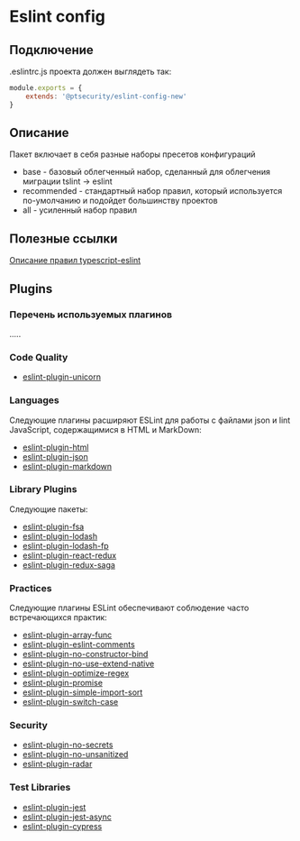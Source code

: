 # Eslint config
## Подключение

.eslintrc.js проекта должен выглядеть так:
```js
module.exports = {
    extends: '@ptsecurity/eslint-config-new'
}
```

## Описание
Пакет включает в себя разные наборы пресетов конфигураций
- base - базовый облегченный набор, сделанный для облегчения миграции tslint → eslint
- recommended - стандартный набор правил, который используется по-умолчанию и подойдет большинству проектов
- all - усиленный набор правил 

## Полезные ссылки
[Описание правил typescript-eslint](https://github.com/typescript-eslint/typescript-eslint/tree/master/packages/eslint-plugin)

## Plugins
### Перечень используемых плагинов

.....

### Code Quality

- [eslint-plugin-unicorn](https://github.com/sindresorhus/eslint-plugin-unicorn)

### Languages
Следующие плагины расширяют ESLint для работы с файлами json и lint JavaScript, содержащимися в HTML и MarkDown:

- [eslint-plugin-html](https://github.com/BenoitZugmeyer/eslint-plugin-html)
- [eslint-plugin-json](https://github.com/azeemba/eslint-plugin-json)
- [eslint-plugin-markdown](https://github.com/eslint/eslint-plugin-markdown)

### Library Plugins

Следующие пакеты:

- [eslint-plugin-fsa](https://github.com/joseph-galindo/eslint-plugin-fsa)
- [eslint-plugin-lodash](https://github.com/wix/eslint-plugin-lodash)
- [eslint-plugin-lodash-fp](https://github.com/jfmengels/eslint-plugin-lodash-fp)
- [eslint-plugin-react-redux](https://github.com/DianaSuvorova/eslint-plugin-react-redux#readme)
- [eslint-plugin-redux-saga](https://github.com/pke/eslint-plugin-redux-saga)

### Practices

Следующие плагины ESLint обеспечивают соблюдение часто встречающихся практик:

- [eslint-plugin-array-func](https://github.com/freaktechnik/eslint-plugin-array-func)
- [eslint-plugin-eslint-comments](https://github.com/mysticatea/eslint-plugin-eslint-comments)
- [eslint-plugin-no-constructor-bind](https://github.com/markalfred/eslint-plugin-no-constructor-bind)
- [eslint-plugin-no-use-extend-native](https://github.com/dustinspecker/eslint-plugin-no-use-extend-native)
- [eslint-plugin-optimize-regex](https://github.com/BrainMaestro/eslint-plugin-optimize-regex)
- [eslint-plugin-promise](https://github.com/xjamundx/eslint-plugin-promise)
- [eslint-plugin-simple-import-sort](https://github.com/lydell/eslint-plugin-simple-import-sort)
- [eslint-plugin-switch-case](https://github.com/lukeapage/eslint-plugin-switch-case)

### Security

- [eslint-plugin-no-secrets](https://github.com/nickdeis/eslint-plugin-no-secrets)
- [eslint-plugin-no-unsanitized](https://github.com/mozilla/eslint-plugin-no-unsanitized)
- [eslint-plugin-radar](https://github.com/es-joy/eslint-plugin-radar)

### Test Libraries

- [eslint-plugin-jest](https://github.com/jest-community/eslint-plugin-jest)
- [eslint-plugin-jest-async](https://www.npmjs.com/package/eslint-plugin-jest-async)
- [eslint-plugin-cypress](https://github.com/cypress-io/eslint-plugin-cypress)

